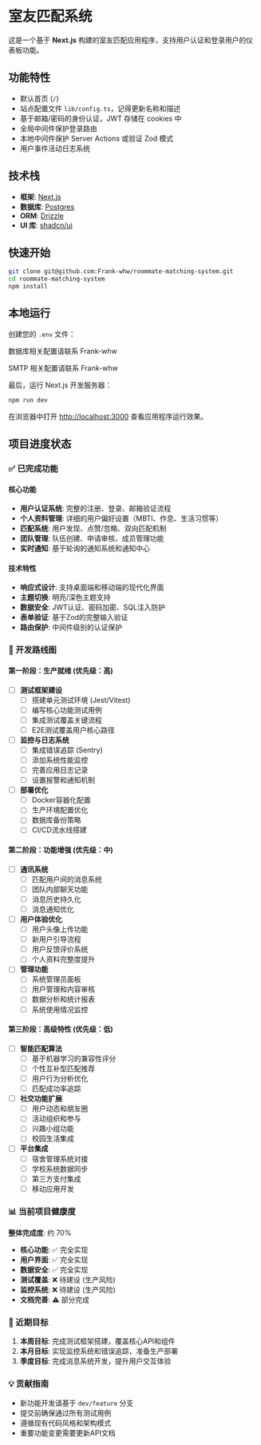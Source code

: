 # 室友匹配系统

这是一个基于 **Next.js** 构建的室友匹配应用程序，支持用户认证和登录用户的仪表板功能。

## 功能特性

- 默认首页 (`/`)
- 站点配置文件 `lib/config.ts`，记得更新名称和描述
- 基于邮箱/密码的身份认证，JWT 存储在 cookies 中
- 全局中间件保护登录路由
- 本地中间件保护 Server Actions 或验证 Zod 模式
- 用户事件活动日志系统

## 技术栈

- **框架**: [Next.js](https://nextjs.org/)
- **数据库**: [Postgres](https://www.postgresql.org/)
- **ORM**: [Drizzle](https://orm.drizzle.team/)
- **UI 库**: [shadcn/ui](https://ui.shadcn.com/)

## 快速开始

```bash
git clone git@github.com:Frank-whw/roommate-matching-system.git
cd roommate-matching-system
npm install
```

## 本地运行

创建您的 `.env` 文件：

数据库相关配置请联系 Frank-whw

SMTP 相关配置请联系 Frank-whw

最后，运行 Next.js 开发服务器：

```bash
npm run dev
```

在浏览器中打开 [http://localhost:3000](http://localhost:3000) 查看应用程序运行效果。

## 项目进度状态

### ✅ 已完成功能

#### 核心功能
- **用户认证系统**: 完整的注册、登录、邮箱验证流程
- **个人资料管理**: 详细的用户偏好设置（MBTI、作息、生活习惯等）
- **匹配系统**: 用户发现、点赞/忽略、双向匹配机制
- **团队管理**: 队伍创建、申请审核、成员管理功能
- **实时通知**: 基于轮询的通知系统和通知中心

#### 技术特性
- **响应式设计**: 支持桌面端和移动端的现代化界面
- **主题切换**: 明亮/深色主题支持
- **数据安全**: JWT认证、密码加密、SQL注入防护
- **表单验证**: 基于Zod的完整输入验证
- **路由保护**: 中间件级别的认证保护

### 🚧 开发路线图

#### 第一阶段：生产就绪 (优先级：高)
- [ ] **测试框架建设**
  - [ ] 搭建单元测试环境 (Jest/Vitest)
  - [ ] 编写核心功能测试用例
  - [ ] 集成测试覆盖关键流程
  - [ ] E2E测试覆盖用户核心路径
  
- [ ] **监控与日志系统**
  - [ ] 集成错误追踪 (Sentry)
  - [ ] 添加系统性能监控
  - [ ] 完善应用日志记录
  - [ ] 设置报警和通知机制

- [ ] **部署优化**
  - [ ] Docker容器化配置
  - [ ] 生产环境配置优化
  - [ ] 数据库备份策略
  - [ ] CI/CD流水线搭建

#### 第二阶段：功能增强 (优先级：中)
- [ ] **通讯系统**
  - [ ] 匹配用户间的消息系统
  - [ ] 团队内部聊天功能
  - [ ] 消息历史持久化
  - [ ] 消息通知优化

- [ ] **用户体验优化**
  - [ ] 用户头像上传功能
  - [ ] 新用户引导流程
  - [ ] 用户反馈评价系统
  - [ ] 个人资料完整度提升

- [ ] **管理功能**
  - [ ] 系统管理员面板
  - [ ] 用户管理和内容审核
  - [ ] 数据分析和统计报表
  - [ ] 系统使用情况监控

#### 第三阶段：高级特性 (优先级：低)
- [ ] **智能匹配算法**
  - [ ] 基于机器学习的兼容性评分
  - [ ] 个性互补型匹配推荐
  - [ ] 用户行为分析优化
  - [ ] 匹配成功率追踪

- [ ] **社交功能扩展**
  - [ ] 用户动态和朋友圈
  - [ ] 活动组织和参与
  - [ ] 兴趣小组功能
  - [ ] 校园生活集成

- [ ] **平台集成**
  - [ ] 宿舍管理系统对接
  - [ ] 学校系统数据同步
  - [ ] 第三方支付集成
  - [ ] 移动应用开发

### 📊 当前项目健康度

**整体完成度**: 约 70%

- **核心功能**: ✅ 完全实现
- **用户界面**: ✅ 完全实现  
- **数据安全**: ✅ 完全实现
- **测试覆盖**: ❌ 待建设 (生产风险)
- **监控系统**: ❌ 待建设 (生产风险)
- **文档完善**: ⚠️ 部分完成

### 🎯 近期目标

1. **本周目标**: 完成测试框架搭建，覆盖核心API和组件
2. **本月目标**: 实现监控系统和错误追踪，准备生产部署
3. **季度目标**: 完成消息系统开发，提升用户交互体验

### 💡 贡献指南

- 新功能开发请基于 `dev/feature` 分支
- 提交前确保通过所有测试用例
- 遵循现有代码风格和架构模式
- 重要功能变更需要更新API文档
